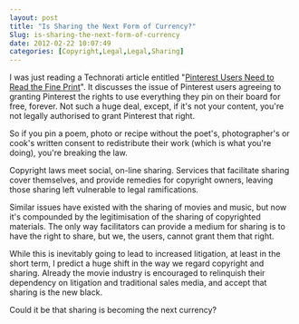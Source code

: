 ```yaml
---
layout: post
title: "Is Sharing the Next Form of Currency?"
Slug: is-sharing-the-next-form-of-currency
date: 2012-02-22 10:07:49
categories: [Copyright,Legal,Legal,Sharing]
---
```

I was just reading a Technorati article entitled "[Pinterest Users Need to Read the Fine Print](http://technorati.com/social-media/article/pinterest-users-need-to-read-the/)". It discusses the issue of Pinterest users agreeing to granting Pinterest the rights to use everything they pin on their board for free, forever. Not such a huge deal, except, if it's not your content, you're not legally authorised to grant Pinterest that right.

So if you pin a poem, photo or recipe without the poet's, photographer's or cook's written consent to redistribute their work (which is what you're doing), you're breaking the law.

Copyright laws meet social, on-line sharing. Services that facilitate sharing cover themselves, and provide remedies for copyright owners, leaving those sharing left vulnerable to legal ramifications.

Similar issues have existed with the sharing of movies and music, but now it's compounded by the legitimisation of the sharing of copyrighted materials. The only way facilitators can provide a medium for sharing is to have the right to share, but we, the users, cannot grant them that right.

While this is inevitably going to lead to increased litigation, at least in the short term, I predict a huge shift in the way we regard copyright and sharing. Already the movie industry is encouraged to relinquish their dependency on litigation and traditional sales media, and accept that sharing is the new black.

Could it be that sharing is becoming the next currency?
